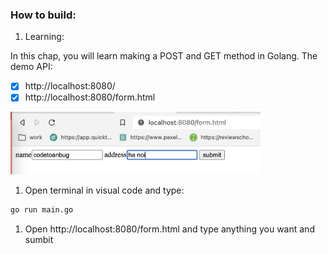 ### How to  build:
1. Learning:

In this chap, you will learn making a POST and GET method in Golang.
The demo API:

- [x] http://localhost:8080/
- [x] http://localhost:8080/form.html

<img src="image/demo.png" width="400">

1. Open terminal in visual code and type:

```sh
go run main.go
```

1. Open http://localhost:8080/form.html and type anything you want and sumbit


